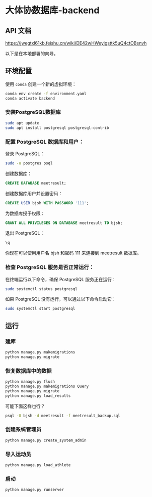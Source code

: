 # 大体协数据库-backend


## API 文档

https://jwegtxl61kb.feishu.cn/wiki/DE42wHWeyigsttk5uQ4ctOBsnvh

以下是在本地部署的向导。

## 环境配置

使用 `conda` 创建一个新的虚拟环境：

```bash
conda env create -f environment.yaml
conda activate backend
```

### 安装PostgreSQL数据库

```bash
sudo apt update
sudo apt install postgresql postgresql-contrib
```

### 配置 PostgreSQL 数据库和用户：

登录 PostgreSQL：

```bash
sudo -u postgres psql
```

创建数据库：

```sql
CREATE DATABASE meetresult;
```

创建数据库用户并设置密码：

```sql
CREATE USER bjsh WITH PASSWORD '111';
```

为数据库授予权限：

```sql
GRANT ALL PRIVILEGES ON DATABASE meetresult TO bjsh;
```

退出 PostgreSQL：

```sql
\q
```

你现在可以使用用户名 bjsh 和密码 111 来连接到 meetresult 数据库。

### 检查 PostgreSQL 服务是否正常运行：

在终端运行以下命令，确保 PostgreSQL 服务正在运行：

```bash
sudo systemctl status postgresql
```

如果 PostgreSQL 没有运行，可以通过以下命令启动它：

```bash
sudo systemctl start postgresql
```

## 运行

### 建库

```bash
python manage.py makemigrations
python manage.py migrate    
```

### 恢复数据库中的数据

```bash
python manage.py flush
python manage.py makemigrations Query
python manage.py migrate
python manage.py load_results
```

可能下面这样也行？

```bash
psql -U bjsh -d meetresult -f meetresult_backup.sql
```

### 创建系统管理员
```bash
python manage.py create_system_admin
```

### 导入运动员
```bash
python manage.py load_athlete
```

### 启动

```bash
python manage.py runserver
```